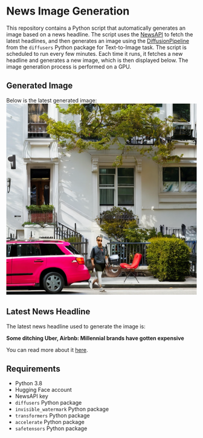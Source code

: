 # News Image Generation
This repository contains a Python script that automatically generates an image based on a news headline. The script uses the [NewsAPI](https://newsapi.org/) to fetch the latest headlines, and then generates an image using the [DiffusionPipeline](https://github.com/huggingface/diffusers) from the `diffusers` Python package for Text-to-Image task.
The script is scheduled to run every few minutes. Each time it runs, it fetches a new headline and generates a new image, which is then displayed below. The image generation process is performed on a GPU.

## Generated Image
Below is the latest generated image:
![Generated Image](image.png)

## Latest News Headline
The latest news headline used to generate the image is:

**Some ditching Uber, Airbnb: Millennial brands have gotten expensive**

You can read more about it [here](https://news.google.com/rss/articles/CBMinwFBVV95cUxPdV9vbjc2OEZCTWxNS3hoWnJBX204VDd4djNCaGVMcTRLaUZ5R2huQTJHV19vUDVxblhPUG9kTDdVSXNUeldFT1B4SnJCR252Nks5TjZGTjI1am1fbm1ZVTVRdDhiYy13LWtCMGxGdF93RVUxU3ZvUl9YRkJjVUo3Z19KbHVNM2labXMtc0hnUmxnRC1rdHl0Z2FIN3MyVXPSAaQBQVVfeXFMTnF4cFMyeUhnOE55aVV5VlZITXRJSkZsRkgzSVN1QldOQVI5dWtqLVk0VTNnekVrc1ZtUVowQ2oyZUt5TUtWUGVxcnMwZkk3X1V6SFdiNjNBdS1vdUxLODQ1SVhMUDRFT21TdmIyVm9KajQwWnRMcGpDZG1YTzk4aHZ5eDRkVldOdnJXOGVKSzBleEp0akg5RU5Ha1NkOWtRUFgwWHI?oc=5).

## Requirements
- Python 3.8
- Hugging Face account
- NewsAPI key
- `diffusers` Python package
- `invisible_watermark` Python package
- `transformers` Python package
- `accelerate` Python package
- `safetensors` Python package
